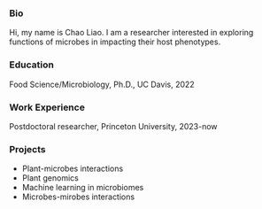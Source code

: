 ### Bio
Hi, my name is Chao Liao. I am a researcher interested in exploring functions of microbes in impacting their host phenotypes.     

### Education
Food Science/Microbiology, Ph.D., UC Davis, 2022

### Work Experience
Postdoctoral researcher, Princeton University, 2023-now

### Projects
- Plant-microbes interactions
- Plant genomics
- Machine learning in microbiomes
- Microbes-mirobes interactions  
